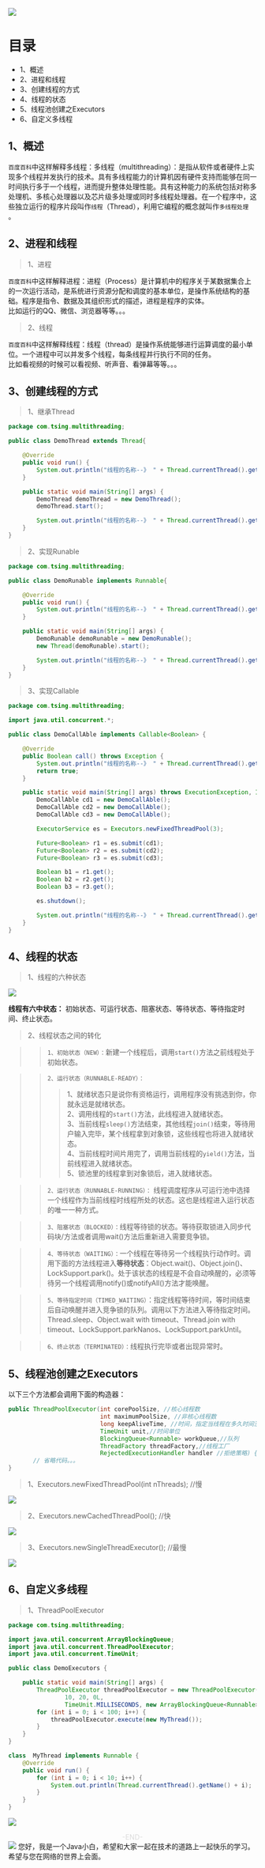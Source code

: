 ![](https://cdn.jsdelivr.net/gh/tsing-dong/drawing.bed/articleTopics/01-java/01-basic/12-multithreadingcoverpicture.png)

# 目录
- 1、概述
- 2、进程和线程
- 3、创建线程的方式
- 4、线程的状态
- 5、线程池创建之Executors
- 6、自定义多线程

## 1、概述
`百度百科`中这样解释多线程：多线程（multithreading）：是指从软件或者硬件上实现多个线程并发执行的技术。具有多线程能力的计算机因有硬件支持而能够在同一时间执行多于一个线程，进而提升整体处理性能。具有这种能力的系统包括对称多处理机、多核心处理器以及芯片级多处理或同时多线程处理器。在一个程序中，这些独立运行的程序片段叫作`线程`（Thread），利用它编程的概念就叫作`多线程处理` 。

## 2、进程和线程
> 1、进程

`百度百科`中这样解释进程：进程（Process）是计算机中的程序关于某数据集合上的一次运行活动，是系统进行资源分配和调度的基本单位，是操作系统结构的基础。程序是指令、数据及其组织形式的描述，进程是程序的实体。  
比如运行的QQ、微信、浏览器等等。。。

> 2、线程

`百度百科`中这样解释线程：线程（thread）是操作系统能够进行运算调度的最小单位。一个进程中可以并发多个线程，每条线程并行执行不同的任务。  
比如看视频的时候可以看视频、听声音、看弹幕等等。。。

## 3、创建线程的方式
> 1、继承Thread
```java
package com.tsing.multithreading;

public class DemoThread extends Thread{

    @Override
    public void run() {
        System.out.println("线程的名称--》 " + Thread.currentThread().getName() +  "--》 我是run方法，正在执行！！！！");
    }

    public static void main(String[] args) {
        DemoThread demoThread = new DemoThread();
        demoThread.start();

        System.out.println("线程的名称--》 " + Thread.currentThread().getName() + "--》 我是main方法，正在执行！！！");
    }
}
```

> 2、实现Runable
```java
package com.tsing.multithreading;

public class DemoRunable implements Runnable{

    @Override
    public void run() {
        System.out.println("线程的名称--》 " + Thread.currentThread().getName() + "--》 我是Runable接口中的run()方法，正在执行！！！！");
    }

    public static void main(String[] args) {
        DemoRunable demoRunable = new DemoRunable();
        new Thread(demoRunable).start();

        System.out.println("线程的名称--》 " + Thread.currentThread().getName() + "--》 我是实现Runable接口的main方法，正在执行!!!");
    }
}
```

> 3、实现Callable
```java
package com.tsing.multithreading;

import java.util.concurrent.*;

public class DemoCallAble implements Callable<Boolean> {

    @Override
    public Boolean call() throws Exception {
        System.out.println("线程的名称--》 " + Thread.currentThread().getName() + "--》 我是Callable接口中的call()方法，正在执行！！！！");
        return true;
    }

    public static void main(String[] args) throws ExecutionException, InterruptedException {
        DemoCallAble cd1 = new DemoCallAble();
        DemoCallAble cd2 = new DemoCallAble();
        DemoCallAble cd3 = new DemoCallAble();

        ExecutorService es = Executors.newFixedThreadPool(3);

        Future<Boolean> r1 = es.submit(cd1);
        Future<Boolean> r2 = es.submit(cd2);
        Future<Boolean> r3 = es.submit(cd3);

        Boolean b1 = r1.get();
        Boolean b2 = r2.get();
        Boolean b3 = r3.get();

        es.shutdown();

        System.out.println("线程的名称--》 " + Thread.currentThread().getName() + "--》 我是实现Callable接口中的main()方法，正在执行！！！！");
    }
}
```

## 4、线程的状态
> 1、线程的六种状态

![](https://img-blog.csdnimg.cn/20181120173640764.jpeg?x-oss-process=image/watermark,type_ZmFuZ3poZW5naGVpdGk,shadow_10,text_aHR0cHM6Ly9ibG9nLmNzZG4ubmV0L3BhbmdlMTk5MQ==,size_16,color_FFFFFF,t_70)

**线程有六中状态：** 初始状态、可运行状态、阻塞状态、等待状态、等待指定时间、终止状态。

> 2、线程状态之间的转化   

>> `1、初始状态（NEW）：`新建一个线程后，调用`start()`方法之前线程处于初始状态。

>> `2、运行状态（RUNNABLE-READY）：` 
>>> 1、就绪状态只是说你有资格运行，调用程序没有挑选到你，你就永远是就绪状态。  
>>> 2、调用线程的`start()`方法，此线程进入就绪状态。  
>>> 3、当前线程`sleep()`方法结束，其他线程`join()`结束，等待用户输入完毕，某个线程拿到对象锁，这些线程也将进入就绪状态。  
>>> 4、当前线程时间片用完了，调用当前线程的`yield()`方法，当前线程进入就绪状态。  
>>> 5、锁池里的线程拿到对象锁后，进入就绪状态。

>> `2、运行状态（RUNNABLE-RUNNING）：` 
线程调度程序从可运行池中选择一个线程作为当前线程时线程所处的状态。这也是线程进入运行状态的唯一一种方式。
 
>> `3、阻塞状态（BLOCKED）：`线程等待锁的状态。等待获取锁进入同步代码块/方法或者调用wait()方法后重新进入需要竞争锁。    

>> `4、等待状态（WAITING）：`一个线程在等待另一个线程执行动作时。调用下面的方法线程进入**等待状态**：Object.wait()、Object.join()、LockSupport.park()。处于该状态的线程是不会自动唤醒的，必须等待另一个线程调用notify()或notifyAll()方法才能唤醒。   

>> `5、等待指定时间（TIMED_WAITING）`：指定线程等待时间，等时间结束后自动唤醒并进入竞争锁的队列。调用以下方法进入等待指定时间。Thread.sleep、Object.wait with timeout、Thread.join with timeout、LockSupport.parkNanos、LockSupport.parkUntil。   

>> `6、终止状态（TERMINATED）：`线程执行完毕或者出现异常时。

## 5、线程池创建之Executors
以下三个方法都会调用下面的构造器：
```java
public ThreadPoolExecutor(int corePoolSize, //核心线程数
                          int maximumPoolSize, //非核心线程数
                          long keepAliveTime, //时间，指定当线程在多久时间没有被使用就去除掉。
                          TimeUnit unit,//时间单位
                          BlockingQueue<Runnable> workQueue,//队列
                          ThreadFactory threadFactory,//线程工厂
                          RejectedExecutionHandler handler //拒绝策略) {
       // 省略代码。。。                       
}
```

> 1、Executors.newFixedThreadPool(int nThreads); //慢

![](https://cdn.jsdelivr.net/gh/tsing-dong/drawing.bed/articleTopics/01-java/01-basic/12-multithreadingnewFixedThreadPool.png)


> 2、Executors.newCachedThreadPool(); //快

![](https://cdn.jsdelivr.net/gh/tsing-dong/drawing.bed/articleTopics/01-java/01-basic/12-multithreadingnewCachedThreadPool.png)


> 3、Executors.newSingleThreadExecutor(); //最慢

![](https://cdn.jsdelivr.net/gh/tsing-dong/drawing.bed/articleTopics/01-java/01-basic/12-multithreadingnewSingleThreadExecutor.png)

## 6、自定义多线程
> 1、ThreadPoolExecutor

```java
package com.tsing.multithreading;

import java.util.concurrent.ArrayBlockingQueue;
import java.util.concurrent.ThreadPoolExecutor;
import java.util.concurrent.TimeUnit;

public class DemoExecutors {

    public static void main(String[] args) {
        ThreadPoolExecutor threadPoolExecutor = new ThreadPoolExecutor(
                10, 20, 0L,
                TimeUnit.MILLISECONDS, new ArrayBlockingQueue<Runnable>(10));
        for (int i = 0; i < 100; i++) {
            threadPoolExecutor.execute(new MyThread());
        }
    }
}

class  MyThread implements Runnable {
    @Override
    public void run() {
        for (int i = 0; i < 10; i++) {
            System.out.println(Thread.currentThread().getName() + i);
        }
    }
}
```
![](https://cdn.jsdelivr.net/gh/tsing-dong/drawing.bed/articleTopics/01-java/01-basic/12-multithreadingThreadPoolExecutor.png)


<span style="display:block;text-align:center;color:#DCDCDC;">-END-</span>
![](https://cdn.jsdelivr.net/gh/tsing-dong/drawing.bed/personal/%E5%BE%AE%E4%BF%A1%E5%85%AC%E4%BC%97%E5%8F%B7.png)
您好，我是一个Java小白，希望和大家一起在技术的道路上一起快乐的学习。希望与您在网络的世界上会面。


